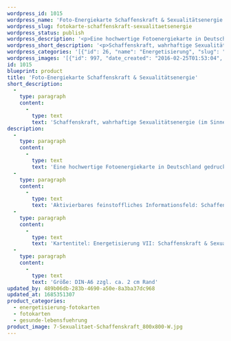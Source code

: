 ```yaml
---
wordpress_id: 1015
wordpress_name: 'Foto-Energiekarte Schaffenskraft & Sexualitätsenergie'
wordpress_slug: fotokarte-schaffenskraft-sexualitaetsenergie
wordpress_status: publish
wordpress_description: '<p>Eine hochwertige Fotoenergiekarte in Deutschland gedruckt und in Handarbeit laminiert. Sie ist in Postkartengröße (DIN-A6) oder kleiner gut zu transportieren und kann auch auf den Körper aufgelegt werden.</p><p>Aktivierbares feinstoffliches Informationsfeld: Schaffenskraft und Sexualitätsenergie sowie dem energetischen Zugang zu den dazugehörigen universellen Wissenspools.</p><p>Kartentitel: Energetisierung VII: Schaffenskraft &amp; Sexualitätsenergie. Reihe: Energetisierung</p><p>Größe: DIN-A6 zzgl. ca. 2 cm Rand</p><p>Andere Formate sind individuell für Sie innerhalb weniger Tage herstellbar. Bitte kontaktieren Sie uns hierfür unter <a href="mailto:info@elvedenverlag.de">info@elvedenverlag.de</a>.</p><p><a href="https://my.feenbaum.de/anwendung-energiebilder-foto-laminiert/">Anwendungshinweise      </a><a href="https://my.feenbaum.de/produktinformationen-fotokarten/">Produktinformationen</a></p>'
wordpress_short_description: '<p>Schaffenskraft, wahrhaftige Sexualitätsenergie (im Sinne einer Ur-Lebensenergie) erfahren</p>'
wordpress_categories: '[{"id": 26, "name": "Energetisierung", "slug": "energetisierung-fotokarten"}, {"id": 23, "name": "Fotokarten", "slug": "fotokarten"}, {"id": 38, "name": "Gesunde Lebensf\u00fchrung", "slug": "gesunde-lebensfuehrung"}]'
wordpress_images: '[{"id": 997, "date_created": "2016-02-25T01:53:04", "date_created_gmt": "2016-02-24T23:53:04", "date_modified": "2016-02-25T01:53:04", "date_modified_gmt": "2016-02-24T23:53:04", "src": "https://my.feenbaum.de/wp-content/uploads/2016/02/7-Sexualitaet-Schaffenskraft_800x800-W.jpg", "name": "7-Sexualitaet-Schaffenskraft_800x800-W", "alt": ""}]'
id: 1015
blueprint: product
title: 'Foto-Energiekarte Schaffenskraft & Sexualitätsenergie'
short_description:
  -
    type: paragraph
    content:
      -
        type: text
        text: 'Schaffenskraft, wahrhaftige Sexualitätsenergie (im Sinne einer Ur-Lebensenergie) erfahren'
description:
  -
    type: paragraph
    content:
      -
        type: text
        text: 'Eine hochwertige Fotoenergiekarte in Deutschland gedruckt und in Handarbeit laminiert. Sie ist in Postkartengröße (DIN-A6) oder kleiner gut zu transportieren und kann auch auf den Körper aufgelegt werden.'
  -
    type: paragraph
    content:
      -
        type: text
        text: 'Aktivierbares feinstoffliches Informationsfeld: Schaffenskraft und Sexualitätsenergie sowie dem energetischen Zugang zu den dazugehörigen universellen Wissenspools.'
  -
    type: paragraph
    content:
      -
        type: text
        text: 'Kartentitel: Energetisierung VII: Schaffenskraft & Sexualitätsenergie. Reihe: Energetisierung'
  -
    type: paragraph
    content:
      -
        type: text
        text: 'Größe: DIN-A6 zzgl. ca. 2 cm Rand'
updated_by: 489b06db-283b-4690-a50e-8a3ba37dc968
updated_at: 1685351307
product_categories:
  - energetisierung-fotokarten
  - fotokarten
  - gesunde-lebensfuehrung
product_image: 7-Sexualitaet-Schaffenskraft_800x800-W.jpg
---
```

